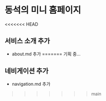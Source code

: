 # 동석의 미니 홈페이지

<<<<<<< HEAD
## 서비스 소개 추가
- about.md 추가
=======
기획 중...

## 네비게이션 추가
- navigation.md 추가
>>>>>>> main
